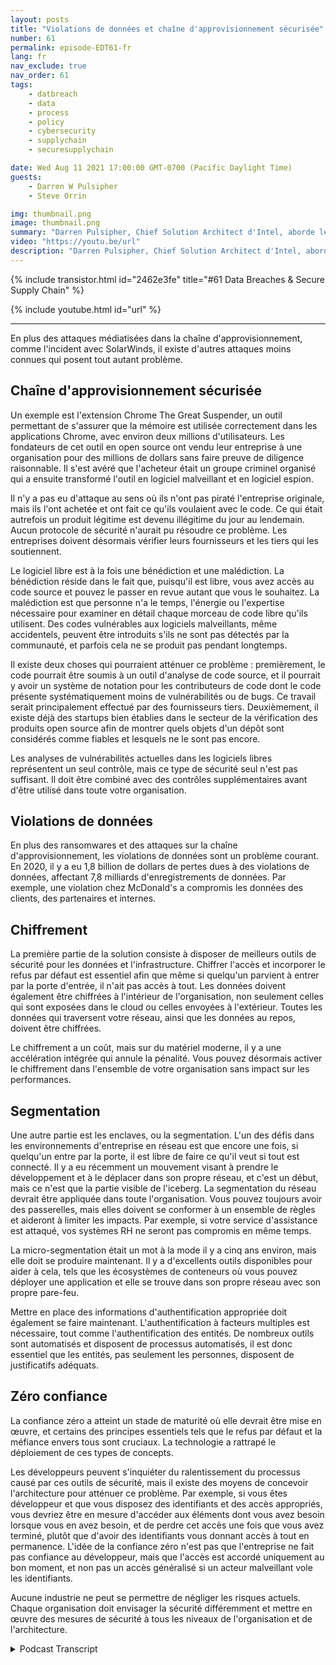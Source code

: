 ```yaml
---
layout: posts
title: "Violations de données et chaîne d'approvisionnement sécurisée"
number: 61
permalink: episode-EDT61-fr
lang: fr
nav_exclude: true
nav_order: 61
tags:
    - datbreach
    - data
    - process
    - policy
    - cybersecurity
    - supplychain
    - securesupplychain

date: Wed Aug 11 2021 17:00:00 GMT-0700 (Pacific Daylight Time)
guests:
    - Darren W Pulsipher
    - Steve Orrin

img: thumbnail.png
image: thumbnail.png
summary: "Darren Pulsipher, Chief Solution Architect d'Intel, aborde les violations de données et la chaîne d'approvisionnement sécurisée avec l'invité régulier Steve Orrin, CTO d'Intel, pour le secteur fédéral."
video: "https://youtu.be/url"
description: "Darren Pulsipher, Chief Solution Architect d'Intel, aborde les violations de données et la chaîne d'approvisionnement sécurisée avec l'invité régulier Steve Orrin, CTO d'Intel, pour le secteur fédéral."
---
```


<div>
{% include transistor.html id="2462e3fe" title="#61 Data Breaches & Secure Supply Chain" %}

{% include youtube.html id="url" %}
</div>

---

En plus des attaques médiatisées dans la chaîne d'approvisionnement, comme l'incident avec SolarWinds, il existe d'autres attaques moins connues qui posent tout autant problème.

## Chaîne d'approvisionnement sécurisée

Un exemple est l'extension Chrome The Great Suspender, un outil permettant de s'assurer que la mémoire est utilisée correctement dans les applications Chrome, avec environ deux millions d'utilisateurs. Les fondateurs de cet outil en open source ont vendu leur entreprise à une organisation pour des millions de dollars sans faire preuve de diligence raisonnable. Il s'est avéré que l'acheteur était un groupe criminel organisé qui a ensuite transformé l'outil en logiciel malveillant et en logiciel espion.

Il n'y a pas eu d'attaque au sens où ils n'ont pas piraté l'entreprise originale, mais ils l'ont achetée et ont fait ce qu'ils voulaient avec le code. Ce qui était autrefois un produit légitime est devenu illégitime du jour au lendemain. Aucun protocole de sécurité n'aurait pu résoudre ce problème. Les entreprises doivent désormais vérifier leurs fournisseurs et les tiers qui les soutiennent.

Le logiciel libre est à la fois une bénédiction et une malédiction. La bénédiction réside dans le fait que, puisqu'il est libre, vous avez accès au code source et pouvez le passer en revue autant que vous le souhaitez. La malédiction est que personne n'a le temps, l'énergie ou l'expertise nécessaire pour examiner en détail chaque morceau de code libre qu'ils utilisent. Des codes vulnérables aux logiciels malveillants, même accidentels, peuvent être introduits s'ils ne sont pas détectés par la communauté, et parfois cela ne se produit pas pendant longtemps.

Il existe deux choses qui pourraient atténuer ce problème : premièrement, le code pourrait être soumis à un outil d'analyse de code source, et il pourrait y avoir un système de notation pour les contributeurs de code dont le code présente systématiquement moins de vulnérabilités ou de bugs. Ce travail serait principalement effectué par des fournisseurs tiers. Deuxièmement, il existe déjà des startups bien établies dans le secteur de la vérification des produits open source afin de montrer quels objets d'un dépôt sont considérés comme fiables et lesquels ne le sont pas encore.

Les analyses de vulnérabilités actuelles dans les logiciels libres représentent un seul contrôle, mais ce type de sécurité seul n'est pas suffisant. Il doit être combiné avec des contrôles supplémentaires avant d'être utilisé dans toute votre organisation.

## Violations de données

En plus des ransomwares et des attaques sur la chaîne d'approvisionnement, les violations de données sont un problème courant. En 2020, il y a eu 1,8 billion de dollars de pertes dues à des violations de données, affectant 7,8 milliards d'enregistrements de données. Par exemple, une violation chez McDonald's a compromis les données des clients, des partenaires et internes.

## Chiffrement

La première partie de la solution consiste à disposer de meilleurs outils de sécurité pour les données et l'infrastructure. Chiffrer l'accès et incorporer le refus par défaut est essentiel afin que même si quelqu'un parvient à entrer par la porte d'entrée, il n'ait pas accès à tout. Les données doivent également être chiffrées à l'intérieur de l'organisation, non seulement celles qui sont exposées dans le cloud ou celles envoyées à l'extérieur. Toutes les données qui traversent votre réseau, ainsi que les données au repos, doivent être chiffrées.

Le chiffrement a un coût, mais sur du matériel moderne, il y a une accélération intégrée qui annule la pénalité. Vous pouvez désormais activer le chiffrement dans l'ensemble de votre organisation sans impact sur les performances.

## Segmentation

Une autre partie est les enclaves, ou la segmentation. L'un des défis dans les environnements d'entreprise en réseau est que encore une fois, si quelqu'un entre par la porte, il est libre de faire ce qu'il veut si tout est connecté. Il y a eu récemment un mouvement visant à prendre le développement et à le déplacer dans son propre réseau, et c'est un début, mais ce n'est que la partie visible de l'iceberg. La segmentation du réseau devrait être appliquée dans toute l'organisation. Vous pouvez toujours avoir des passerelles, mais elles doivent se conformer à un ensemble de règles et aideront à limiter les impacts. Par exemple, si votre service d'assistance est attaqué, vos systèmes RH ne seront pas compromis en même temps.

La micro-segmentation était un mot à la mode il y a cinq ans environ, mais elle doit se produire maintenant. Il y a d'excellents outils disponibles pour aider à cela, tels que les écosystèmes de conteneurs où vous pouvez déployer une application et elle se trouve dans son propre réseau avec son propre pare-feu.

Mettre en place des informations d'authentification appropriée doit également se faire maintenant. L'authentification à facteurs multiples est nécessaire, tout comme l'authentification des entités. De nombreux outils sont automatisés et disposent de processus automatisés, il est donc essentiel que les entités, pas seulement les personnes, disposent de justificatifs adéquats.

## Zéro confiance

La confiance zéro a atteint un stade de maturité où elle devrait être mise en œuvre, et certains des principes essentiels tels que le refus par défaut et la méfiance envers tous sont cruciaux. La technologie a rattrapé le déploiement de ces types de concepts.

Les développeurs peuvent s'inquiéter du ralentissement du processus causé par ces outils de sécurité, mais il existe des moyens de concevoir l'architecture pour atténuer ce problème. Par exemple, si vous êtes développeur et que vous disposez des identifiants et des accès appropriés, vous devriez être en mesure d'accéder aux éléments dont vous avez besoin lorsque vous en avez besoin, et de perdre cet accès une fois que vous avez terminé, plutôt que d'avoir des identifiants vous donnant accès à tout en permanence. L'idée de la confiance zéro n'est pas que l'entreprise ne fait pas confiance au développeur, mais que l'accès est accordé uniquement au bon moment, et non pas un accès généralisé si un acteur malveillant vole les identifiants.

Aucune industrie ne peut se permettre de négliger les risques actuels. Chaque organisation doit envisager la sécurité différemment et mettre en œuvre des mesures de sécurité à tous les niveaux de l'organisation et de l'architecture.



<details>
<summary> Podcast Transcript </summary>

<p></p>

</details>
